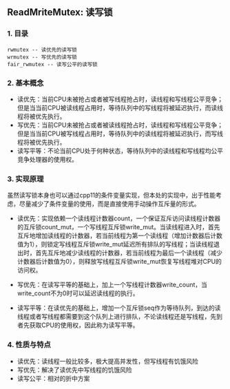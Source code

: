 ## ReadMriteMutex: 读写锁


### 1. 目录

```
rwmutex -- 读优先的读写锁
wrmutex -- 写优先的读写锁
fair_rwmutex -- 读写公平的读写锁
```

### 2. 基本概念

+ 读优先：当前CPU未被抢占或者被写线程抢占时，读线程和写线程公平竞争；但是当当前CPU被读线程占用时，等待队列中的写线程将被延迟执行，而读线程将被优先执行。
+ 写优先：当前CPU未被抢占或者被读线程抢占时，读线程和写线程公平竞争；但是当当前CPU被写线程占用时，等待队列中的读线程将被延迟执行，而写线程将被优先执行。
+ 读写平等：不论当前CPU处于何种状态，等待队列中的读线程和写线程均公平竞争处理器的使用权。

### 3. 实现原理

虽然读写锁本身也可以通过cpp11的条件变量实现，但本处的实现中，出于性能考虑，尽量减少了条件变量的使用，而是直接使用手动操作互斥量的形式。

+ 读优先：实现依赖一个读线程计数器count，一个保证互斥访问读线程计数器的互斥锁count_mut，一个写线程互斥锁write_mut。当读线程进入时，首先互斥地增加读线程的计数器，若当前线程为第一个读线程（增加计数器后计数值为1），则锁定写线程互斥锁write_mut延迟所有排队的写线程；当读线程退出时，首先互斥地减少读线程的计数器，若当前线程为最后一个读线程（减少计数器后计数值为0），则释放写线程互斥锁write_mut恢复写线程堆对CPU的访问权。

+ 写优先：在读写平等的基础上，加上一个写线程计数器write_count，当write_count不为0时可以延迟读线程的执行。

+ 读写平等：在读优先的基础上，增加一个互斥锁seq作为等待队列，到达的读线程或者写线程都需要到这个队列上进行排队，不论读线程还是写线程，先到者先获取CPU的使用权，因此称为读写平等。


### 4. 性质与特点

+ 读优先：读线程一般比较多，极大提高并发性，但写线程有饥饿风险
+ 写优先：解决了读优先中写线程的饥饿风险
+ 读写公平：相对的折中方案
